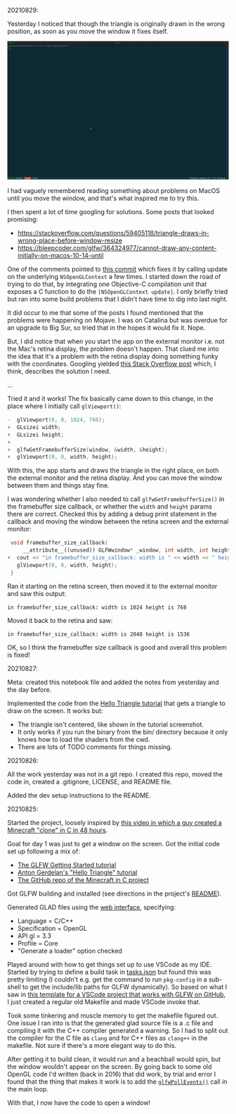 20210829:

Yesterday I noticed that though the triangle is originally drawn in the wrong position, as soon as you move the window it fixes itself.

<p align="center">
  <img alt="Video showing the triangle in the wrong position and centering itself when the window is moved." src="assets/triangle-wrong-size-until-moved.gif" />
</p>

I had vaguely remembered reading something about problems on MacOS until you move the window, and that's what inspired me to try this.

I then spent a lot of time googling for solutions. Some posts that looked promising:

* https://stackoverflow.com/questions/59405118/triangle-draws-in-wrong-place-before-window-resize
* https://bleepcoder.com/glfw/364324977/cannot-draw-any-content-initially-on-macos-10-14-until

One of the comments pointed to [this commit](https://github.com/kovidgoyal/kitty/commit/b82e74f99ae30599cd88ef6a1216625b57a0414a) which fixes it by calling update on the underlying `NSOpenGLContext` a few times. I started down the road of trying to do that, by integrating one Objective-C compilation unit that exposes a C function to do the `[NSOpenGLContext update]`. I only briefly tried but ran into some build problems that I didn't have time to dig into last night.

It did occur to me that some of the posts I found mentioned that the problems were happening on Mojave. I was on Catalina but was overdue for an upgrade to Big Sur, so tried that in the hopes it would fix it. Nope.

But, I did notice that when you start the app on the external monitor i.e. not the Mac's retina display, the problem doesn't happen. That clued me into the idea that it's a problem with the retina display doing something funky with the coordinates. Googling yielded [this Stack Overflow post](https://stackoverflow.com/questions/36672935/why-retina-screen-coordinate-value-is-twice-the-value-of-pixel-value) which, I think, describes the solution I need.

...

Tried it and it works! The fix basically came down to this change, in the place where I initially call `glViewport()`:

```cpp
-  glViewport(0, 0, 1024, 768);
+  GLsizei width;
+  GLsizei height;
+
+  glfwGetFramebufferSize(window, &width, &height);
+  glViewport(0, 0, width, height);
```
With this, the app starts and draws the triangle in the right place, on both the external monitor and the retina display. And you can move the window between them and things stay fine.

I was wondering whether I also needed to call `glfwGetFramebufferSize()` in the framebuffer size callback, or whether the `width` and `height` params there are correct. Checked this by adding a debug print statement in the callback and moving the window between the retina screen and the external monitor:

```cpp
 void framebuffer_size_callback(
     __attribute__((unused)) GLFWwindow* _window, int width, int height) {
+  cout << "in framebuffer_size_callback: width is " << width << " height is " << height << endl;
   glViewport(0, 0, width, height);
 }
```

Ran it starting on the retina screen, then moved it to the external monitor and saw this output:

```
in framebuffer_size_callback: width is 1024 height is 768
```

Moved it back to the retina and saw:

```
in framebuffer_size_callback: width is 2048 height is 1536
```

OK, so I think the framebuffer size callback is good and overall this problem is fixed!

20210827:

Meta: created this notebook file and added the notes from yesterday and the day before.

Implemented the code from the [Hello Triangle tutorial](https://learnopengl.com/Getting-started/Hello-Triangle) that gets a triangle to draw on the screen. It works but:
* The triangle isn't centered, like shown in the tutorial screenshot.
* It only works if you run the binary from the bin/ directory because it only knows how to load the shaders from the cwd.
* There are lots of TODO comments for things missing.

20210826:

All the work yesterday was not in a git repo. I created this repo, moved the code in, created a .gitignore, LICENSE, and README file.

Added the dev setup instructions to the README.

20210825:

Started the project, loosely inspired by [this video in which a guy created a Minecraft "clone" in C in 48 hours](https://youtu.be/4O0_-1NaWnY).

Goal for day 1 was just to get a window on the screen. Got the initial code set up following a mix of:
* [The GLFW Getting Started tutorial](https://www.glfw.org/docs/latest/quick.html)
* [Anton Gerdelan's "Hello Triangle" tutorial](https://antongerdelan.net/opengl/hellotriangle.html)
* [The GitHub repo of the Minecraft in C project](https://github.com/jdah/minecraft-weekend)

Got GLFW building and installed (see directions in the project's [README](README.md)).

Generated GLAD files using the [web interface](https://glad.dav1d.de/#profile=core&language=c&specification=gl&loader=on&api=gl%3D3.3), specifying:
* Language = C/C++
* Specification = OpenGL
* API gl = 3.3
* Profile = Core
* "Generate a loader" option checked

Played around with how to get things set up to use VSCode as my IDE. Started by trying to define a build task in [tasks.json](.vscode/tasks.json) but found this was pretty limiting (I couldn't e.g. get the command to run `pkg-config` in a sub-shell to get the include/lib paths for GLFW dynamically). So based on what I saw in [this template for a VSCode project that works with GLFW on GitHub](https://github.com/markfaction/VSCode-CPlusGLFW/blob/master/.vscode/tasks.json), I just created a regular old Makefile and made VSCode invoke that.

Took some tinkering and muscle memory to get the makefile figured out. One issue I ran into is that the generated glad source file is a .c file and compiling it with the C++ compiler generated a warning. So I had to split out the compiler for the C file as `clang` and for C++ files as `clang++` in the makefile. Not sure if there's a more elegant way to do this.

After getting it to build clean, it would run and a beachball would spin, but the window wouldn't appear on the screen. By going back to some old OpenGL code I'd written (back in 2016) that did work, by trial and error I found that the thing that makes it work is to add the [`glfwPollEvents()`](https://github.com/spather/no_engine_game/commit/cdedc1541f1a88661aad9cf9a5523f91eb338144#diff-34d21af3c614ea3cee120df276c9c4ae95053830d7f1d3deaf009a4625409ad2R40) call in the main loop.

With that, I now have the code to open a window!
